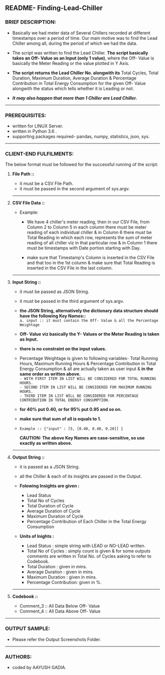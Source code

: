 ## README- Finding-Lead-Chiller


### **BRIEF DESCRIPTION:**

  - Basically we had meter data of Several Chillers recorded at different timestamps over a period of time. Our main motive was to find the Lead Chiller among all, during the period of which we had the data.

  - The script was written to find the Lead Chiller. **The script basically takes an Off- Value as an Input (only 1 value)**, where the Off- Value is basically the Meter Reading or the value plotted in Y Axis. 

  - **The script returns the Lead Chiller No. alongwith its** Total Cycles, Total Duration, Maximum Duration, Average Duration & Percentage Contribution in Total Energy Consumption for the given Off- Value alongwith the status which tells whether it is Leading or not.

  - ***It may also happen that more than 1 Chiller are Lead Chiller.***

-------------------------------------------------------------------------------------------------------------------


### **PREREQUISITES:**

  - written for LINUX Server.
  - written in  Python 3.6 .
  - supporting packages required- pandas, numpy, statistics, json, sys.


-------------------------------------------------------------------------------------------------------------------


### **CLIENT-END FULFILMENTS:**

The below format must be followed for the successful running of the script:  

1. **File Path ::**
   - it must be a CSV File Path.
   - it must be passed in the second argument of sys.argv.
   
   ----------------------------------------------------------------------------------------------------------------
   
2. **CSV File Data ::**

    - Example:  
      - We have 4 chiller's meter reading, then in our CSV File, from Column 2 to Column 5 in each column there must be meter reading of each individual chiller & in Column 6 there must be Total Reading in which each row, represents the sum of meter reading of all chiller viz in that particular row & in Column 1 there must be timestamps with Date portion starting with Day.

      - make sure that Timestamp's Column is inserted in the CSV File and that too in the 1st column & make sure that Total Reading is inserted in the CSV File in the last column. 
   
   ----------------------------------------------------------------------------------------------------------------   

3. **Input String ::**

   - it must be passed as JSON String.
   - it must be passed in the third argument of sys.argv. 
   - **the JSON String, alternatively the dictionary data structure should have the following Key Names::**  
     `a. input :: it must contain the Off- Value & all the Percentage Weightage`

   - **Off- Value viz basically the Y- Values or the Meter Reading is taken as Input.**
   - **there is no constraint on the input values.**

   - Percentage Weightage is given to following variables- Total Running Hours, Maximum Running Hours &   Percentage Contribution in Total Energy Consumption & all are actually taken as user input & **in the same order as written above.**  
     `- WITH FIRST ITEM IN LIST WILL BE CONSIDERED FOR TOTAL RUNNING HOURS.`  
     `- SECOND ITEM IN LIST WILL BE CONSIDERED FOR MAXIMUM RUNNING HOURS.`  
     `- THIRD ITEM IN LIST WILL BE CONSIDERED FOR PERCENTAGE CONTRIBUTION IN TOTAL ENERGY CONSUMPTION.`  

   - **for 40% put 0.40, or for 95% put 0.95 and so on.**  
   - **make sure that sum of all is equals to 1.**  	  

   - `Example :: {"input" : [5, [0.40, 0.40, 0.20]] }`		

      **CAUTION: The above Key Names are case-sensitive, so use exactly as written above.**


   ---------------------------------------------------------------------------------------------------------------


4. **Output String ::**
	  - it is passed as a JSON String.  
	  - all the Chiller & each of its insights are passed in the Output.  
	  - **Folowing Insights are given :**  
		- Lead Status  
		- Total No of Cycles  
		- Total Duration of Cycle  
		- Average Duration of Cycle  
		- Maximum Duration of Cycle  
		- Percentage Contribution of Each Chiller in the Total Energy Consumption  

	  - **Units of Inights :**  
		- Lead Status            : simple string with LEAD or NO-LEAD written.  
		- Total No of Cycles     : simply count is given & for some outputs comments are written in Total No. of Cycles asking to refer to Codebook.  
		- Total Duration         : given in mins.  
		- Average Duration       : given in mins.  
		- Maximum Duration       : given in mins.  
		- Percentage Contribution: given in %.  

   ----------------------------------------------------------------------------------------------------------------   

5. **Codebook ::**

    - Comment_3 :: All Data Below Off- Value
    - Comment_4 :: All Data Above Off- Value	  

-------------------------------------------------------------------------------------------------------------------	

### **OUTPUT SAMPLE:**
  -	Please refer the Output Screenshots Folder.
  

-------------------------------------------------------------------------------------------------------------------	

### **AUTHORS:**

  -	coded by AAYUSH GADIA.

   
					  
